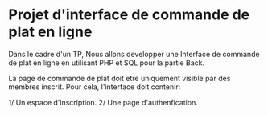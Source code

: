 # Projet d'interface de commande de plat en ligne 

Dans le cadre d'un TP, Nous allons developper une Interface de commande de plat en ligne en utilisant PHP et SQL pour la partie Back.

La page de commande de plat doit etre uniquement visible par des membres inscrit.
Pour cela, l'interface doit contenir:

1/ Un espace d'inscription.
2/ Une page d'authenfication.